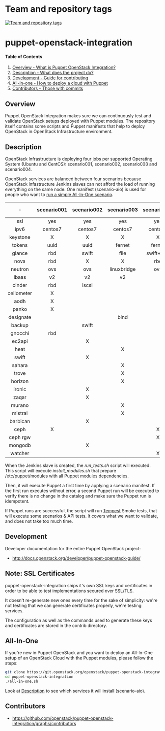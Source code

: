 Team and repository tags
========================

[![Team and repository tags](http://governance.openstack.org/badges/puppet-openstack-integration.svg)](http://governance.openstack.org/reference/tags/index.html)

<!-- Change things from this point on -->

puppet-openstack-integration
============================

#### Table of Contents

1. [Overview - What is Puppet OpenStack Integration?](#overview)
2. [Description - What does the project do?](#description)
3. [Development - Guide for contributing](#development)
4. [All-in-one - How to deploy a cloud with Puppet](#all-in-one)
5. [Contributors - Those with commits](#contributors)


Overview
--------

Puppet OpenStack Integration makes sure we can continuously test and validate
OpenStack setups deployed with Puppet modules. The repository itself contains
some scripts and Puppet manifests that help to deploy OpenStack in OpenStack
Infrastructure environment.


Description
-----------

OpenStack Infrastructure is deploying four jobs per supported Operating System
(Ubuntu and CentOS): scenario001, scenario002, scenario003 and scenario004.

OpenStack services are balanced between four scenarios because OpenStack
Infastructure Jenkins slaves can not afford the load of running everything on
the same node.
One manifest (scenario-aio) is used for people who want to [run a simple All-In-One
scenario](#all-in-one).

|     -      | scenario001 | scenario002 | scenario003 | scenario004 | scenario-aio |
|:----------:|:-----------:|:-----------:|:-----------:|:-----------:|:------------:|
| ssl        |     yes     |      yes    |      yes    |     yes     |     no       |
| ipv6       |   centos7   |    centos7  |    centos7  |   centos7   |     no       |
| keystone   |      X      |       X     |       X     |      X      |      X       |
| tokens     |    uuid     |     uuid    |    fernet   |   fernet    |    uuid      |
| glance     |     rbd     |     swift   |     file    |  swift+rgw  |    file      |
| nova       |     rbd     |       X     |       X     |     rbd     |      X       |
| neutron    |     ovs     |      ovs    | linuxbridge |     ovs     |     ovs      |
| lbaas      |     v2      |      v2     |     v2      |             |     v2       |
| cinder     |     rbd     |     iscsi   |             |             |   iscsi      |
| ceilometer |      X      |             |             |             |              |
| aodh       |      X      |             |             |             |              |
| panko      |      X      |             |             |             |              |
| designate  |             |             |     bind    |             |              |
| backup     |             |    swift    |             |             |              |
| gnocchi    |     rbd     |             |             |             |              |
| ec2api     |             |       X     |             |             |              |
| heat       |             |             |       X     |             |              |
| swift      |             |       X     |             |             |              |
| sahara     |             |             |       X     |             |              |
| trove      |             |             |       X     |             |              |
| horizon    |             |             |       X     |             |      X       |
| ironic     |             |       X     |             |             |              |
| zaqar      |             |       X     |             |             |              |
| murano     |             |             |       X     |             |              |
| mistral    |             |             |       X     |             |              |
| barbican   |             |       X     |             |             |              |
| ceph       |      X      |             |             |      X      |              |
| ceph rgw   |             |             |             |      X      |              |
| mongodb    |             |       X     |             |             |              |
| watcher    |             |             |             |      X      |              |

When the Jenkins slave is created, the *run_tests.sh* script will executed.
This script will execute *install_modules.sh* that prepare /etc/puppet/modules
with all Puppet modules dependencies.

Then, it will execute Puppet a first time by applying a scenario manifest.
If the first run executes without error, a second Puppet run will be executed to
verify there is no change in the catalog and make sure the Puppet run is
idempotent.

If Puppet runs are successful, the script will run
[Tempest](http://docs.openstack.org/developer/tempest/overview.html) Smoke
tests, that will execute some scenarios & API tests. It covers what we want to
validate, and does not take too much time.


Development
-----------

Developer documentation for the entire Puppet OpenStack project:

* http://docs.openstack.org/developer/puppet-openstack-guide/

Note: SSL Certificates
----------------------

puppet-openstack-integration ships it's own SSL keys and certificates in order
to be able to test implementations secured over SSL/TLS.

It doesn't re-generate new ones every time for the sake of simplicity: we're
not testing that we can generate certificates properly, we're testing services.

The configuration as well as the commands used to generate these keys and
certificates are stored in the contrib directory.

All-In-One
----------

If you're new in Puppet OpenStack and you want to deploy an All-In-One setup of
an OpenStack Cloud with the Puppet modules, please follow the steps:

```bash
git clone https://git.openstack.org/openstack/puppet-openstack-integration
cd puppet-openstack-integration
./all-in-one.sh
```

Look at [Description](#description) to see which services it will install
(scenario-aio).


Contributors
------------

* https://github.com/openstack/puppet-openstack-integration/graphs/contributors
